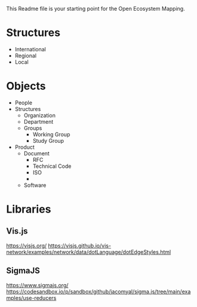 This Readme file is your starting point for the Open Ecosystem Mapping.

# Structures
- International
- Regional
- Local



# Objects

- People
- Structures
  - Organization
  - Department
  - Groups
      - Working Group
      - Study Group
- Product
    - Document
       - RFC
       - Technical Code
       - ISO
       - 
    - Software



# Libraries

## Vis.js
https://visjs.org/
https://visjs.github.io/vis-network/examples/network/data/dotLanguage/dotEdgeStyles.html

## SigmaJS
https://www.sigmajs.org/
https://codesandbox.io/p/sandbox/github/jacomyal/sigma.js/tree/main/examples/use-reducers



